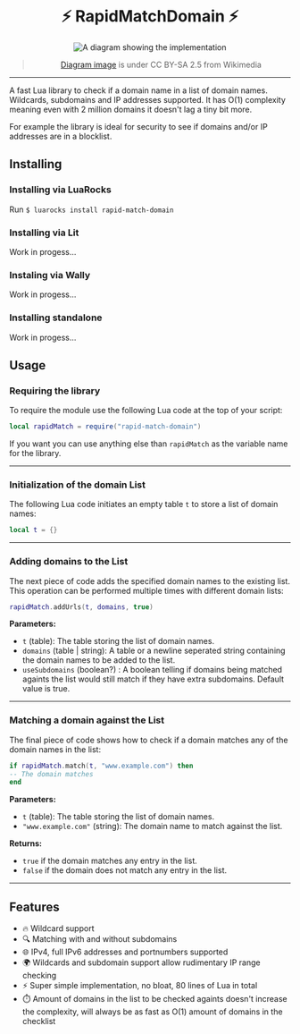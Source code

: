<div align="center">

# ⚡ RapidMatchDomain ⚡

![A diagram showing the implementation](https://upload.wikimedia.org/wikipedia/commons/d/d2/DNS_schema.svg)
> [Diagram image](https://commons.wikimedia.org/wiki/File:DNS_schema.svg) is under CC BY-SA 2.5 from Wikimedia

</div>

---

A fast Lua library to check if a domain name in a list of domain names. Wildcards, subdomains and IP addresses supported.
It has O(1) complexity meaning even with 2 million domains it doesn't lag a tiny bit more.

For example the library is ideal for security to see if domains and/or IP addresses are in a blocklist.

## Installing

### Installing via LuaRocks

Run `$ luarocks install rapid-match-domain`

### Installing via Lit

Work in progess...

### Instaling via Wally

Work in progess...

### Installing standalone

Work in progess...

## Usage

### Requiring the library

To require the module use the following Lua code at the top of your script:

```lua
local rapidMatch = require("rapid-match-domain")
```

If you want you can use anything else than `rapidMatch` as the variable name for the library.

---

### Initialization of the domain List

The following Lua code initiates an empty table `t` to store a list of domain names:

```lua
local t = {}
```

---

### Adding domains to the List

The next piece of code adds the specified domain names to the existing list. This operation can be performed multiple times with different domain lists:

```lua
rapidMatch.addUrls(t, domains, true)
```

**Parameters:**
- `t` (table): The table storing the list of domain names.
- `domains` (table | string): A table or a newline seperated string containing the domain names to be added to the list.
- `useSubdomains` (boolean?) : A boolean telling if domains being matched againts the list would still match if they have extra subdomains. Default value is true.

---

### Matching a domain against the List

The final piece of code shows how to check if a domain matches any of the domain names in the list:

```lua
if rapidMatch.match(t, "www.example.com") then
-- The domain matches
end
```

**Parameters:**
- `t` (table): The table storing the list of domain names.
- `"www.example.com"` (string): The domain name to match against the list.

**Returns:**
- `true` if the domain matches any entry in the list.
- `false` if the domain does not match any entry in the list.

---

## Features

- 🔥 Wildcard support
- 🔍 Matching with and without subdomains
- 🌐 IPv4, full IPv6 addresses and portnumbers supported
- 🌍 Wildcards and subdomain support allow rudimentary IP range checking
- ⚡ Super simple implementation, no bloat, 80 lines of Lua in total
- ⏱️ Amount of domains in the list to be checked againts doesn't increase the complexity, will always be as fast as O(1) amount of domains in the checklist

